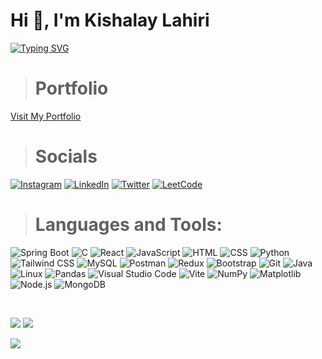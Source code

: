   
# Hi 👋, I'm Kishalay Lahiri

[![Typing SVG](https://readme-typing-svg.demolab.com?font=JetBrains+Mono&weight=700&size=26&duration=4000&pause=1000&color=38F2A0&background=09131B&random=true&width=500&lines=Full+Stack+%7C+Java+%7C+Spring+Boot)](https://git.io/typing-svg)

> # Portfolio

[Visit My Portfolio](https://personal-portfolio-wheat-kappa.vercel.app/)

> # Socials

[![Instagram](https://img.shields.io/badge/Instagram-E4405F?logo=instagram&style=for-the-badge&logoColor=white&labelColor=F6A8C1)](https://www.instagram.com/the_survived_dinosaur) [![LinkedIn](https://custom-icon-badges.demolab.com/badge/LinkedIn-0077B5?logo=linkedin-white&style=for-the-badge&logoColor=white&labelColor=D0E2F2)](https://www.linkedin.com/in/kishalay-lahiri-5b1366265/) [![Twitter](https://img.shields.io/badge/Twitter-gray?logo=X&style=for-the-badge&logoColor=white&labelColor=black)](https://x.com/the_watcher1504) [![LeetCode](https://img.shields.io/badge/LeetCode-FB3C3C?logo=leetcode&style=for-the-badge&logoColor=white&labelColor=F9A8A6)](https://leetcode.com/u/Kishalay_Lahiri/)

> # Languages and Tools:

![Spring Boot](https://img.shields.io/badge/Spring_Boot-green?logo=springboot&style=for-the-badge&logoColor=white&labelColor=72B84C) ![C](https://img.shields.io/badge/C-00599C?logo=c&style=for-the-badge&logoColor=white&labelColor=A1C6D8) ![React](https://img.shields.io/badge/React-61DAFB?logo=react&style=for-the-badge&logoColor=black&labelColor=D8E8F3) ![JavaScript](https://img.shields.io/badge/JavaScript-F7DF1E?logo=javascript&style=for-the-badge&logoColor=black&labelColor=FFF4B2) ![HTML](https://img.shields.io/badge/HTML-E34F26?logo=html5&style=for-the-badge&logoColor=white&labelColor=F8B6B0) ![CSS](https://img.shields.io/badge/CSS-1572B6?logo=css3&style=for-the-badge&logoColor=white&labelColor=B3D7F7) ![Python](https://img.shields.io/badge/Python-306998?logo=python&style=for-the-badge&logoColor=white&labelColor=A6D8D4)  ![Tailwind CSS](https://img.shields.io/badge/Tailwind_CSS-38B2AC?logo=tailwind-css&style=for-the-badge&logoColor=white&labelColor=A0E0D4) ![MySQL](https://img.shields.io/badge/MySQL-4479A1?logo=mysql&style=for-the-badge&logoColor=white&labelColor=ABC8D9) ![Postman](https://img.shields.io/badge/Postman-FF6C37?logo=postman&style=for-the-badge&logoColor=white&labelColor=FFD0C1) ![Redux](https://img.shields.io/badge/Redux-764ABC?logo=redux&style=for-the-badge&logoColor=white&labelColor=D1B5E0) ![Bootstrap](https://img.shields.io/badge/Bootstrap-563D7C?logo=bootstrap&style=for-the-badge&logoColor=white&labelColor=D1A8E6) ![Git](https://img.shields.io/badge/Git-F05032?logo=git&style=for-the-badge&logoColor=white&labelColor=F9C9C1) ![Java](https://img.shields.io/badge/Java-%23ED8B00.svg?logo=openjdk&style=for-the-badge&logoColor=white&labelColor=F1B04C) ![Linux](https://img.shields.io/badge/Linux-FCC624?logo=linux&style=for-the-badge&logoColor=black&labelColor=FFF4B2) ![Pandas](https://img.shields.io/badge/Pandas-150458?logo=pandas&style=for-the-badge&logoColor=white&labelColor=A8D8C2) ![Visual Studio Code](https://custom-icon-badges.demolab.com/badge/Visual_Studio_Code-007ACC?logo=vsc&style=for-the-badge&logoColor=white&labelColor=B8D9FF) ![Vite](https://img.shields.io/badge/Vite-646CFF?logo=vite&style=for-the-badge&logoColor=white&labelColor=D6D8FF) ![NumPy](https://img.shields.io/badge/NumPy-013243?logo=numpy&style=for-the-badge&logoColor=white&labelColor=88A5B8) ![Matplotlib](https://custom-icon-badges.demolab.com/badge/Matplotlib-11557C?logo=matplotlib&style=for-the-badge&logoColor=white&labelColor=A6C9D8) ![Node.js](https://img.shields.io/badge/Node.js-3C873A?style=for-the-badge&logo=node.js&logoColor=white&labelColor=68A063)
![MongoDB](https://img.shields.io/badge/MongoDB-4DB33D?style=for-the-badge&logo=mongodb&logoColor=white&labelColor=6EB35A)

<br />

![](https://github-readme-stats.vercel.app/api?username=kishalay15&theme=dark&hide_border=false&include_all_commits=true&count_private=true)
![](https://github-readme-stats.vercel.app/api/top-langs/?username=kishalay15&theme=dark&hide_border=false&include_all_commits=true&count_private=true&layout=compact)

![](https://github-contributor-stats.vercel.app/api?username=kishalay15&limit=5&theme=dark&combine_all_yearly_contributions=true)

